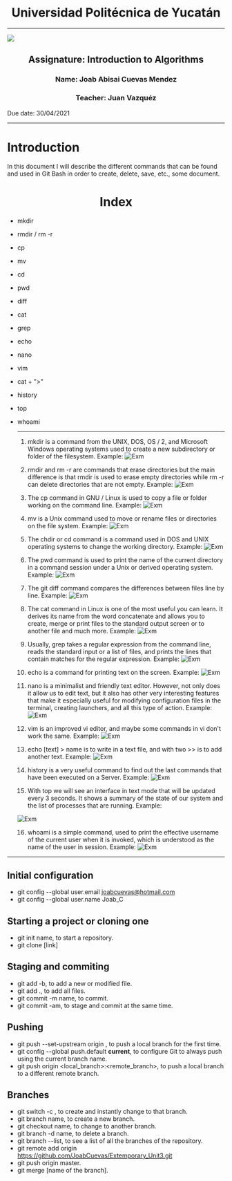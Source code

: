 <center>
    <h1>Universidad Politécnica de Yucatán</h1>
</center>

-----

<!-- 
Markdown
![ImageLink](https://static.wixstatic.com/media/e16f80_9c4ca79ed84340e0984c64712e35448c~mv2_d_3000_2100_s_2.png) 
-->

<!-- HTML -->
<img src="https://static.wixstatic.com/media/e16f80_9c4ca79ed84340e0984c64712e35448c~mv2_d_3000_2100_s_2.png"> 

<center>
<h2>Assignature: Introduction to Algorithms</h2>

<h3>Name: Joab Abisai Cuevas Mendez</h3>

<h3>Teacher: Juan Vazquéz</h3>
</center>


Due date: 30/04/2021

-----

# Introduction
In this document I will describe the different commands that can be found and used in Git Bash in order to create, delete, save, etc., some document.


<center>
    <h1>Index</h1>
</center>

* mkdir
* rmdir / rm -r
* cp
* mv
* cd
* pwd
* diff
* cat
* grep
* echo
* nano
* vim
* cat + ">"
* history
* top
* whoami
  
  ----

  1. mkdir is a command from the UNIX, DOS, OS / 2, and Microsoft Windows operating systems used to create a new subdirectory or folder of the filesystem.
   Example: 
   ![Exm](src/Images/mkdir.PNG)

  2. rmdir and rm -r are commands that erase directories but the main difference is that rmdir is used to erase empty directories while rm -r can delete directories that are not empty.
   Example:
   ![Exm](src/Images/rm-r.PNG)
  
  3. The cp command in GNU / Linux is used to copy a file or folder working on the command line.
   Example:
   ![Exm](src/Images/cp.PNG)
  
  4. mv is a Unix command used to move or rename files or directories on the file system.
   Example:
   ![Exm](src/Images/mv.PNG)

  5. The chdir or cd command is a command used in DOS and UNIX operating systems to change the working directory.
   Example:
   ![Exm](src/Images/cd.PNG)

  6. The pwd command is used to print the name of the current directory in a command session under a Unix or derived operating system.
    Example:
    ![Exm](src/Images/pwd.PNG)

  7. The git diff command compares the differences between files line by line.
   Example:
   ![Exm](src/Images/gitdiff.PNG)

  8. The cat command in Linux is one of the most useful you can learn. It derives its name from the word concatenate and allows you to create, merge or print files to the standard output screen or to another file and much more.
   Example:
   ![Exm](src/Images/cat.PNG)

  9. Usually, grep takes a regular expression from the command line, reads the standard input or a list of files, and prints the lines that contain matches for the regular expression.
   Example:
   ![Exm](src/Images/grep.PNG)

  10. echo is a command for printing text on the screen.
   Example:
   ![Exm](src/Images/echo.PNG)

  11. nano is a minimalist and friendly text editor. However, not only does it allow us to edit text, but it also has other very interesting features that make it especially useful for modifying configuration files in the terminal, creating launchers, and all this type of action.
   Example:
   ![Exm](src/Images/nano.PNG)

  12. vim is an improved vi editor, and maybe some commands in vi don't work the same.
   Example:
   ![Exm](src/Images/vim.PNG)

  13. echo [text] > name is to write in a text file, and with two >> is to add another text.
   Example:
   ![Exm](src/Images/cat2.PNG)

  14. history is a very useful command to find out the last commands that have been executed on a Server.
   Example:
   ![Exm](src/Images/history.PNG)

  15. With top we will see an interface in text mode that will be updated every 3 seconds. It shows a summary of the state of our system and the list of processes that are running.
   Example:

   ![Exm](https://i.imgur.com/gqva3.jpg)

  16. whoami is a simple command, used to print the effective username of the current user when it is invoked, which is understood as the name of the user in session.
   Example:
   ![Exm](src/Images/whoami.PNG)

 -----

 ## Initial configuration

 * git config --global user.email joabcuevas@hotmail.com
 * git config --global user.name Joab_C

## Starting a project or cloning one

* git init name, to start a repository.
* git clone [link]

## Staging and commiting

* git add -b, to add a new or modified file.
* git add ., to add all files.
* git commit -m name, to commit.
* git commit -am, to stage and commit at the same time.

## Pushing

* git push --set-upstream origin <branch>, to push a local branch for the first time.
* git config --global push.default **current**, to configure Git to always push using the current branch name.
* git push origin <local_branch>:<remote_branch>, to push a local branch to a different remote branch.

## Branches 

* git switch -c <new-branch-name>, to create and instantly change to that branch.
* git branch name, to create a new branch.
* git checkout name, to change to another branch.
* git branch -d name, to delete a branch.
* git branch --list, to see a list of all the branches of the repository.
* git remote add origin https://github.com/JoabCuevas/Extemporary_Unit3.git
* git push origin master.
* git merge [name of the branch].



 